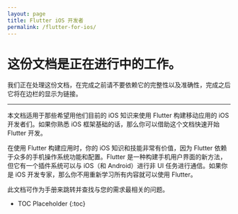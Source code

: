 ```yaml
---
layout: page
title: Flutter iOS 开发者
permalink: /flutter-for-ios/
---
```


# 这份文档是正在进行中的工作。

我们正在处理这份文档，在完成之前请不要依赖它的完整性以及准确性，完成之后它将在边栏的显示为链接。

---

本文档适用于那些希望用他们目前的 iOS 知识来使用 Flutter 构建移动应用的 iOS 开发者们。如果你熟悉 iOS 框架基础的话，那么你可以借助这个文档快速开始 Flutter 开发。

在使用 Flutter 构建应用时，你的 iOS 知识和技能非常有价值，因为 Flutter 依赖于众多的手机操作系统功能和配置。Flutter 是一种构建手机用户界面的新方法，但它有一个插件系统可以与 iOS（和 Android）进行非 UI 任务进行通信。如果你是 iOS 开发专家，那么你不用重新学习所有内容就可以使用 Flutter。

此文档可作为手册来跳转并查找与您的需求最相关的问题。


* TOC Placeholder
{:toc}
